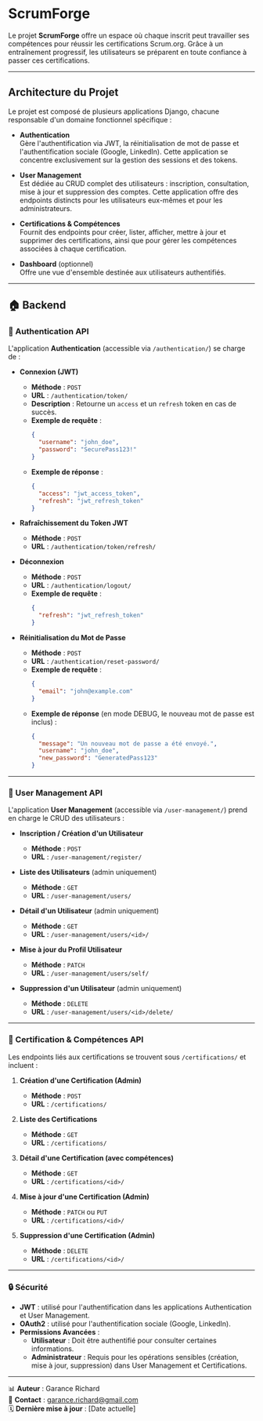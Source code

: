 # ScrumForge

Le projet **ScrumForge** offre un espace où chaque inscrit peut travailler ses compétences pour réussir les certifications Scrum.org. Grâce à un entraînement progressif, les utilisateurs se préparent en toute confiance à passer ces certifications.

---

## Architecture du Projet

Le projet est composé de plusieurs applications Django, chacune responsable d'un domaine fonctionnel spécifique :

- **Authentication**  
  Gère l'authentification via JWT, la réinitialisation de mot de passe et l'authentification sociale (Google, LinkedIn). Cette application se concentre exclusivement sur la gestion des sessions et des tokens.

- **User Management**  
  Est dédiée au CRUD complet des utilisateurs : inscription, consultation, mise à jour et suppression des comptes. Cette application offre des endpoints distincts pour les utilisateurs eux-mêmes et pour les administrateurs.

- **Certifications & Compétences**  
  Fournit des endpoints pour créer, lister, afficher, mettre à jour et supprimer des certifications, ainsi que pour gérer les compétences associées à chaque certification.

- **Dashboard** (optionnel)  
  Offre une vue d'ensemble destinée aux utilisateurs authentifiés.

---

## 🏠 Backend

### 📌 Authentication API

L'application **Authentication** (accessible via `/authentication/`) se charge de :

- **Connexion (JWT)**  
  - **Méthode** : `POST`  
  - **URL** : `/authentication/token/`  
  - **Description** : Retourne un `access` et un `refresh` token en cas de succès.  
  - **Exemple de requête** :
    ```json
    {
      "username": "john_doe",
      "password": "SecurePass123!"
    }
    ```
  - **Exemple de réponse** :
    ```json
    {
      "access": "jwt_access_token",
      "refresh": "jwt_refresh_token"
    }
    ```

- **Rafraîchissement du Token JWT**  
  - **Méthode** : `POST`  
  - **URL** : `/authentication/token/refresh/`

- **Déconnexion**  
  - **Méthode** : `POST`  
  - **URL** : `/authentication/logout/`  
  - **Exemple de requête** :
    ```json
    {
      "refresh": "jwt_refresh_token"
    }
    ```

- **Réinitialisation du Mot de Passe**  
  - **Méthode** : `POST`  
  - **URL** : `/authentication/reset-password/`  
  - **Exemple de requête** :
    ```json
    {
      "email": "john@example.com"
    }
    ```
  - **Exemple de réponse** (en mode DEBUG, le nouveau mot de passe est inclus) :
    ```json
    {
      "message": "Un nouveau mot de passe a été envoyé.",
      "username": "john_doe",
      "new_password": "GeneratedPass123"
    }
    ```

---

### 👥 User Management API

L'application **User Management** (accessible via `/user-management/`) prend en charge le CRUD des utilisateurs :

- **Inscription / Création d'un Utilisateur**  
  - **Méthode** : `POST`  
  - **URL** : `/user-management/register/`  

- **Liste des Utilisateurs** (admin uniquement)  
  - **Méthode** : `GET`  
  - **URL** : `/user-management/users/`  

- **Détail d'un Utilisateur** (admin uniquement)  
  - **Méthode** : `GET`  
  - **URL** : `/user-management/users/<id>/`  

- **Mise à jour du Profil Utilisateur**  
  - **Méthode** : `PATCH`  
  - **URL** : `/user-management/users/self/`  

- **Suppression d'un Utilisateur** (admin uniquement)  
  - **Méthode** : `DELETE`  
  - **URL** : `/user-management/users/<id>/delete/`  

---

### 🔹 Certification & Compétences API

Les endpoints liés aux certifications se trouvent sous `/certifications/` et incluent :

1. **Création d'une Certification (Admin)**
   - **Méthode** : `POST`
   - **URL** : `/certifications/`

2. **Liste des Certifications**
   - **Méthode** : `GET`
   - **URL** : `/certifications/`

3. **Détail d'une Certification (avec compétences)**
   - **Méthode** : `GET`
   - **URL** : `/certifications/<id>/`

4. **Mise à jour d'une Certification (Admin)**
   - **Méthode** : `PATCH` ou `PUT`
   - **URL** : `/certifications/<id>/`

5. **Suppression d'une Certification (Admin)**
   - **Méthode** : `DELETE`
   - **URL** : `/certifications/<id>/`

---

### 🔒 Sécurité

- **JWT** : utilisé pour l'authentification dans les applications Authentication et User Management.
- **OAuth2** : utilisé pour l'authentification sociale (Google, LinkedIn).
- **Permissions Avancées** :
  - **Utilisateur** : Doit être authentifié pour consulter certaines informations.
  - **Administrateur** : Requis pour les opérations sensibles (création, mise à jour, suppression) dans User Management et Certifications.

---

📊 **Auteur** : Garance Richard  
📧 **Contact** : garance.richard@gmail.com  
🗓 **Dernière mise à jour** : [Date actuelle]  

